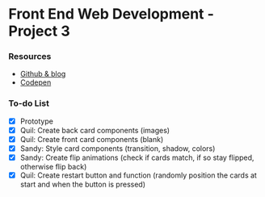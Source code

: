 # Front End Web Development - Project 3
### Resources
- [Github & blog](https://reactjsexample.com/classic-card-game-flip-the-cards-and-match-done-in-vanilla-javascript-svelte-vue-react/)
- [Codepen](https://codepen.io/alexdevero/pen/pRjNmW)

### To-do List
- [x] Prototype
- [x] Quil: Create back card components (images)
- [x] Quil: Create front card components (blank)
- [x] Sandy: Style card components (transition, shadow, colors)
- [x] Sandy: Create flip animations (check if cards match, if so stay flipped, otherwise flip back)
- [x] Quil: Create restart button and function (randomly position the cards at start and when the button is pressed)

